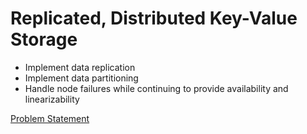 # Replicated, Distributed Key-Value Storage

* Implement data replication
* Implement data partitioning
* Handle node failures while continuing to provide availability and linearizability

[Problem Statement](https://github.com/jazzlikethat/SimpleDynamo/blob/master/simple-dynamo.pdf)
